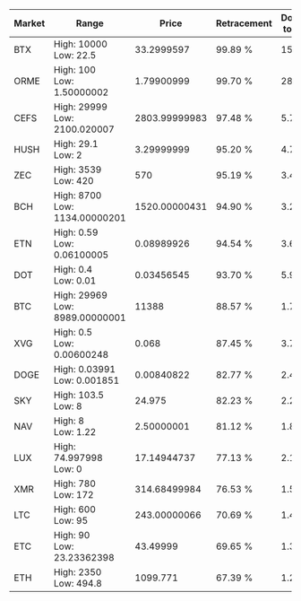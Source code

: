 | Market | Range | Price| Retracement | Doubles to 50% |
| --- | --- | --- | --- | --- |
| BTX | High: 10000<br />Low: 22.5 | 33.2999597 | 99.89 % | 150.49 |
| ORME | High: 100<br />Low: 1.50000002 | 1.79900999 | 99.70 % | 28.21 |
| CEFS | High: 29999<br />Low: 2100.020007 | 2803.99999983 | 97.48 % | 5.72 |
| HUSH | High: 29.1<br />Low: 2 | 3.29999999 | 95.20 % | 4.71 |
| ZEC | High: 3539<br />Low: 420 | 570 | 95.19 % | 3.47 |
| BCH | High: 8700<br />Low: 1134.00000201 | 1520.00000431 | 94.90 % | 3.23 |
| ETN | High: 0.59<br />Low: 0.06100005 | 0.08989926 | 94.54 % | 3.62 |
| DOT | High: 0.4<br />Low: 0.01 | 0.03456545 | 93.70 % | 5.93 |
| BTC | High: 29969<br />Low: 8989.00000001 | 11388 | 88.57 % | 1.71 |
| XVG | High: 0.5<br />Low: 0.00600248 | 0.068 | 87.45 % | 3.72 |
| DOGE | High: 0.03991<br />Low: 0.001851 | 0.00840822 | 82.77 % | 2.48 |
| SKY | High: 103.5<br />Low: 8 | 24.975 | 82.23 % | 2.23 |
| NAV | High: 8<br />Low: 1.22 | 2.50000001 | 81.12 % | 1.84 |
| LUX | High: 74.997998<br />Low: 0 | 17.14944737 | 77.13 % | 2.19 |
| XMR | High: 780<br />Low: 172 | 314.68499984 | 76.53 % | 1.51 |
| LTC | High: 600<br />Low: 95 | 243.00000066 | 70.69 % | 1.43 |
| ETC | High: 90<br />Low: 23.23362398 | 43.49999 | 69.65 % | 1.30 |
| ETH | High: 2350<br />Low: 494.8 | 1099.771 | 67.39 % | 1.29 |

